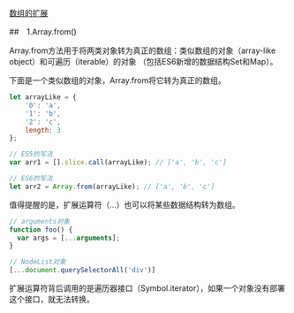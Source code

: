 ﻿[数组的扩展](http://es6.ruanyifeng.com/#docs/array)

##　1.Array.from()
 
Array.from方法用于将两类对象转为真正的数组：类似数组的对象（array-like object）和可遍历（iterable）的对象
（包括ES6新增的数据结构Set和Map）。

下面是一个类似数组的对象，Array.from将它转为真正的数组。

``` js
let arrayLike = {
    '0': 'a',
    '1': 'b',
    '2': 'c',
    length: 3
};

// ES5的写法
var arr1 = [].slice.call(arrayLike); // ['a', 'b', 'c']

// ES6的写法
let arr2 = Array.from(arrayLike); // ['a', 'b', 'c']
```

值得提醒的是，扩展运算符（...）也可以将某些数据结构转为数组。


``` js
// arguments对象
function foo() {
  var args = [...arguments];
}

// NodeList对象
[...document.querySelectorAll('div')]
```


扩展运算符背后调用的是遍历器接口（Symbol.iterator），如果一个对象没有部署这个接口，就无法转换。
